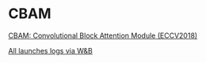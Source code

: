 # CBAM
[CBAM: Convolutional Block Attention Module (ECCV2018)](http://openaccess.thecvf.com/content_ECCV_2018/html/Sanghyun_Woo_Convolutional_Block_Attention_ECCV_2018_paper.html)

[All launches logs via W&B](https://wandb.ai/komour)
